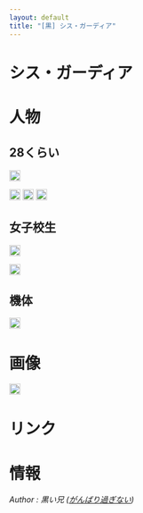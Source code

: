 ```yaml
---
layout: default
title: "[黒] シス・ガーディア"
---
```


シス・ガーディア
======================================================================================

人物
======================================================================================

28くらい
-------------------------------------------

<a href="https://get.google.com/albumarchive/115069798956937902080/AF1QipMdjSrA_wpBP-4gdRaRDporUfIlao0uEZ0oXFaH"><img style="padding: 1px; border: 1px solid rgb(204, 204, 204); border-image: none;" src="https://lh3.googleusercontent.com/0lqbNX3TY-QjWdUt6fYsHI6Q0p6asVmc1hWvVpLjyvfT_dJTJhEM1ZY4Gt7N0tzO9_jWjkXsF7KLQDclrw=s288"></a>


<a href="https://get.google.com/albumarchive/115069798956937902080/AF1QipOphjIOCqDp8iyXxm6v1eD3z7uvjqCdErZYSzWd"><img style="padding: 1px; border: 1px solid rgb(204, 204, 204); border-image: none;" src="https://lh3.googleusercontent.com/-qU0ZYFx9-6zsrt9T2PJC-tfQJSoM0wKJW0Zn_ElyvvnUzSEH4PW94SglVcU_3xEPnzTNjOsD0LkHwxWCQ=s144"></a>
<a href="https://get.google.com/albumarchive/115069798956937902080/album/AF1QipOxUrgus81yIIXCENr1bqLif5WokFAZkzf5Hw-8/AF1QipMDnhhW49DLMkLJ56N0dSgzEZLEErVEmwk0IvcX"><img style="padding: 1px; border: 1px solid rgb(204, 204, 204); border-image: none;" src="https://lh3.googleusercontent.com/DhhMJqAQ_Gaiiy2E48A1MbRizU2kq97FobysM9L3rCuXKYu7FlgOSyXSsqZCvnuy909xL5KEUjbh_EUFZ4cvBoWu_V-UnSfP6h7sVfFngQ=s144"></a>
<a href="https://get.google.com/albumarchive/115069798956937902080/album/AF1QipOxUrgus81yIIXCENr1bqLif5WokFAZkzf5Hw-8/AF1QipOAIPjFPeW1G3USY4sW0GZHoGt5Pp3Pg3aczGnV"><img style="padding: 1px; border: 1px solid rgb(204, 204, 204); border-image: none;" src="https://lh3.googleusercontent.com/PSFWXs_pYjWO9RpNhyfLFL2q_O5cP5YDMqtyiw9Mk4214WW5xdy-K5r2ajtjtRQWRl-kGmSQhRdtzQIe8t2MvpOdml9PxX6PZuJfPaIMRw=s144"></a>



女子校生
-------------------------------------------

<a href="https://get.google.com/albumarchive/115069798956937902080/AF1QipNT3y5uHvoXhIKPeYJPskjPFrdgiCnRKi3jDr8_"><img style="padding: 1px; border: 1px solid rgb(204, 204, 204); border-image: none;" src="https://lh3.googleusercontent.com/GwoYLSX956ZblITPjBHQug60e8BNb-y9n23NkoeUMr17HEGbfCHgS3KftcfTA5rcMX5--NZX7z9pAegaTQ=s288"></a>


<a href="https://get.google.com/albumarchive/115069798956937902080/AF1QipOmEprBSl5wQ45Wc5qdkxaAxpWYwehxio98LUI3"><img style="padding: 1px; border: 1px solid rgb(204, 204, 204); border-image: none;" src="https://lh3.googleusercontent.com/sTeTtPqVuLflxuJ0gJjWe5p1qxhlI23_v6C3sa3viE5XZXTkFoeb8mCdErvY7OmEOKkKRHju6gErp6PXxg=s144"></a>


機体
-------------------------------------------

<a href="https://get.google.com/albumarchive/115069798956937902080/album/AF1QipOxUrgus81yIIXCENr1bqLif5WokFAZkzf5Hw-8/AF1QipNnpvE9IKnsvgzeIa8GfyFOAwQhVzYBDib3iGR5"><img style="padding: 1px; border: 1px solid rgb(204, 204, 204); border-image: none;" src="https://lh3.googleusercontent.com/nR7yReiZkJJX6BX-GYGKrq0z_vWShup3dpP9ehSWOjLgYr7EpDnh3UZuhhlu1waN5kocV3BD5IRYDBKeimsOzDHq-ks-f76fkaIXS2sSQA=s288"></a>


画像
======================================================================================

<a href="https://get.google.com/albumarchive/115069798956937902080/AF1QipNrdUARe8czMG2ESmYkZahFshEy4orobUP7t_iv"><img style="padding: 1px; border: 1px solid rgb(204, 204, 204); border-image: none;" src="https://lh3.googleusercontent.com/laLho8iTR0Pi3LLjtoh_lZPX6pQJYrJLy4zIE8WYKld8h3E22c_RdwU63Ht_GFxx-nHPsYBHQsICfDXPDg=s144"></a>

リンク
======================================================================================



情報
======================================================================================


<footer id="ARTICLEFOOTER">
<address>
Author : 黒い兄
(<a href="http://homepage2.nifty.com/blackbros/">がんばり過ぎない</a>)
</address>
</footer>